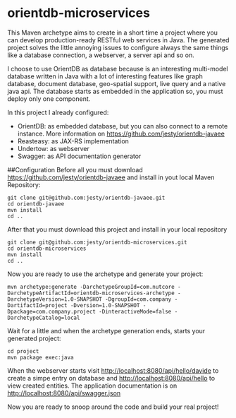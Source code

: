 # orientdb-microservices

This Maven archetype aims to create in a short time a project where you can develop production-ready RESTful web services in Java. The generated project solves the little annoying issues to configure always the same things like a database connection, a webserver, a server api and so on. 

I choose to use OrientDB as database because is an interesting multi-model database written in Java with a lot of interesting features like graph database, document database, geo-spatial support, live query and a native java api. The database starts as embedded in the application so, you must deploy only one component.

In this project I already configured:
* OrientDB: as embedded database, but you can also connect to a remote instance. More information on https://github.com/jesty/orientdb-javaee
* Reasteasy: as JAX-RS implementation
* Undertow: as webserver
* Swagger: as API documentation generator


##Configuration
Before all you must download https://github.com/jesty/orientdb-javaee and install in yout local Maven Repository:

```
git clone git@github.com:jesty/orientdb-javaee.git
cd orientdb-javaee
mvn install
cd ..
```
After that you must download this project and install in your local repository

```
git clone git@github.com:jesty/orientdb-microservices.git
cd orientdb-microservices
mvn install
cd ..
```

Now you are ready to use the archetype and generate your project:

```
mvn archetype:generate -DarchetypeGroupId=com.nutcore -DarchetypeArtifactId=orientdb-microservices-archetype -DarchetypeVersion=1.0-SNAPSHOT -DgroupId=com.company -DartifactId=project -Dversion=1.0-SNAPSHOT -Dpackage=com.company.project -DinteractiveMode=false -DarchetypeCatalog=local
```

Wait for a little and when the archetype generation ends, starts your generated project:

```
cd project
mvn package exec:java
```

When the webserver starts visit <http://localhost:8080/api/hello/davide> to create a simpe entry on database and <http://localhost:8080/api/hello> to view created entities. The application documentation is on <http://localhost:8080/api/swagger.json>

Now you are ready to snoop around the code and build your real project!
